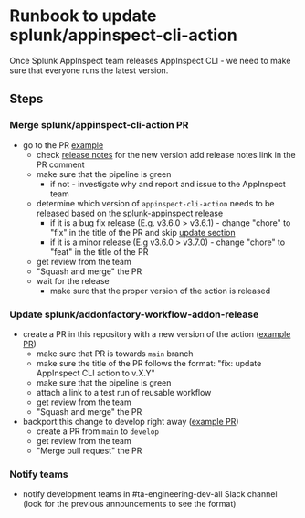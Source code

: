 # Runbook to update splunk/appinspect-cli-action

Once Splunk AppInspect team releases AppInspect CLI - we need to make sure that everyone runs the latest version.

## Steps

### Merge splunk/appinspect-cli-action PR

- go to the PR [example](https://github.com/splunk/appinspect-cli-action/pull/127)
    - check [release notes](https://dev.splunk.com/enterprise/docs/relnotes/relnotes-appinspectcli/whatsnew/) for the new version add release notes link in the PR comment
    - make sure that the pipeline is green
        - if not - investigate why and report and issue to the AppInspect team
    - determine which version of `appinspect-cli-action` needs to be released based on the [splunk-appinspect release](https://dev.splunk.com/enterprise/docs/relnotes/relnotes-appinspectcli/whatsnew/)
        - if it is a bug fix release (E.g. v3.6.0 > v3.6.1) - change "chore" to "fix" in the title of the PR and skip [update section](#update-splunkaddonfactory-workflow-addon-release)
        - if it is a minor release (E.g v3.6.0 > v3.7.0) - change "chore" to "feat" in the title of the PR
    - get review from the team
    - "Squash and merge" the PR
    - wait for the release
        - make sure that the proper version of the action is released

### Update splunk/addonfactory-workflow-addon-release

- create a PR in this repository with a new version of the action ([example PR](https://github.com/splunk/addonfactory-workflow-addon-release/pull/247))
    - make sure that PR is towards `main` branch
    - make sure the title of the PR follows the format: "fix: update AppInspect CLI action to v.X.Y"
    - make sure that the pipeline is green
    - attach a link to a test run of reusable workflow
    - get review from the team
    - "Squash and merge" the PR
- backport this change to develop right away ([example PR](https://github.com/splunk/addonfactory-workflow-addon-release/pull/239))
    - create a PR from `main` to `develop`
    - get review from the team
    - "Merge pull request" the PR

### Notify teams

- notify development teams in #ta-engineering-dev-all Slack channel (look for the previous announcements to see the format)

